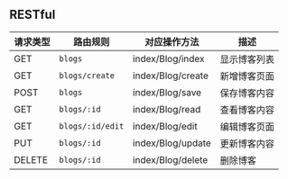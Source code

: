 ## RESTful

| 请求类型 | 路由规则         | 对应操作方法      | 描述         |
| -------- | ---------------- | ----------------- | ------------ |
| GET      | `blogs`          | index/Blog/index  | 显示博客列表 |
| GET      | `blogs/create`   | index/Blog/create | 新增博客页面 |
| POST     | `blogs`          | index/Blog/save   | 保存博客内容 |
| GET      | `blogs/:id`      | index/Blog/read   | 查看博客内容 |
| GET      | `blogs/:id/edit` | index/Blog/edit   | 编辑博客页面 |
| PUT      | `blogs/:id`      | index/Blog/update | 更新博客内容 |
| DELETE   | `blogs/:id`      | index/Blog/delete | 删除博客     |


